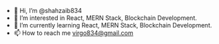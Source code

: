 - 👋 Hi, I’m @shahzaib834
- 👀 I’m interested in React, MERN Stack, Blockchain Development.
- 🌱 I’m currently learning React, MERN Stack, Blockchain Development.
- 📫 How to reach me virgo834@gmail.com

<!---
shahzaib834/shahzaib834 is a ✨ special ✨ repository because its `README.md` (this file) appears on your GitHub profile.
You can click the Preview link to take a look at your changes.
--->
